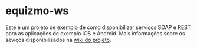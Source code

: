 
equizmo-ws
==========

Este é um projeto de exemplo de como disponibilizar serviços SOAP e REST para as aplicações de exemplo iOS e Android. 
Mais informações sobre os seviços disponibilizados na [wiki do projeto](https://github.com/exmo/equizmo-ws/wiki).


